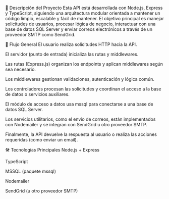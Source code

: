 🧩 Descripción del Proyecto
Esta API está desarrollada con Node.js, Express y TypeScript, siguiendo una arquitectura modular orientada a mantener un código limpio, escalable y fácil de mantener. El objetivo principal es manejar solicitudes de usuarios, procesar lógica de negocio, interactuar con una base de datos SQL Server y enviar correos electrónicos a través de un proveedor SMTP como SendGrid.

🔄 Flujo General
El usuario realiza solicitudes HTTP hacia la API.

El servidor (punto de entrada) inicializa las rutas y middlewares.

Las rutas (Express.js) organizan los endpoints y aplican middlewares según sea necesario.

Los middlewares gestionan validaciones, autenticación y lógica común.

Los controladores procesan las solicitudes y coordinan el acceso a la base de datos o servicios auxiliares.

El módulo de acceso a datos usa mssql para conectarse a una base de datos SQL Server.

Los servicios utilitarios, como el envío de correos, están implementados con Nodemailer y se integran con SendGrid u otro proveedor SMTP.

Finalmente, la API devuelve la respuesta al usuario o realiza las acciones requeridas (como enviar un email).

🛠️ Tecnologías Principales
Node.js + Express

TypeScript

MSSQL (paquete mssql)

Nodemailer

SendGrid (u otro proveedor SMTP)
